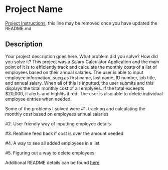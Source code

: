 # Project Name

[Project Instructions](./INSTRUCTIONS.md), this line may be removed once you have updated the README.md

## Description

Your project description goes here. What problem did you solve? How did you solve it?
This project was a Salary Calculator Application and the main point of it is to efficiently track and calculate the monthly costs of a list of employees based on their annual salaries. The user is able to input employee information, sucg as first name, last name, ID number, job title, and annual salary. When all of this is inputted, the user submits and this displays the total monthly cost of all emplyees. If the total exceepts $20,000, it alerts and highlits it red. The user is also able to delete individual employee entries when needed. 

Some of the problems I solved were
 #1. tracking and calculating the monthly cost based on employees annual salaries

 #2. User friendly way of inputting employee details

 #3. Realtime feed back if cost is over the amount needed
 
 #4. A way to see all added employees in a list

 #5. Figuring out a way to delete employees
    


Additional README details can be found [here](https://github.com/PrimeAcademy/readme-template/blob/master/README.md).
